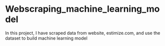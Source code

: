 # Webscraping_machine_learning_model
In this project, I have scraped data from website, estimize.com, and use the dataset to build machine learning model
